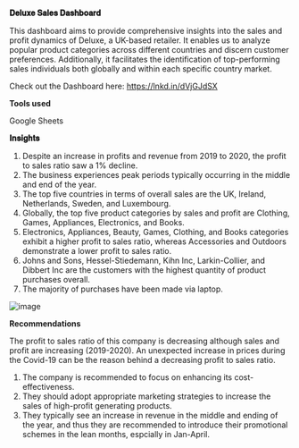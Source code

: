 **𝐃𝐞𝐥𝐮𝐱𝐞 𝐒𝐚𝐥𝐞𝐬 𝐃𝐚𝐬𝐡𝐛𝐨𝐚𝐫𝐝**

This dashboard aims to provide comprehensive insights into the sales and profit dynamics of Deluxe, a UK-based retailer. It enables us to analyze popular product categories across different countries and discern customer preferences. Additionally, it facilitates the identification of top-performing sales individuals both globally and within each specific country market.

Check out the Dashboard here: https://lnkd.in/dVjGJdSX

**Tools used**

Google Sheets

**𝐈𝐧𝐬𝐢𝐠𝐡𝐭𝐬**

1) Despite an increase in profits and revenue from 2019 to 2020, the profit to sales ratio saw a 1% decline.
2) The business experiences peak periods typically occurring in the middle and end of the year.
3) The top five countries in terms of overall sales are the UK, Ireland, Netherlands, Sweden, and Luxembourg.
4) Globally, the top five product categories by sales and profit are Clothing, Games, Appliances, Electronics, and Books.
5) Electronics, Appliances, Beauty, Games, Clothing, and Books categories exhibit a higher profit to sales ratio, whereas Accessories and Outdoors demonstrate a lower profit to sales ratio.
6) Johns and Sons, Hessel-Stiedemann, Kihn Inc, Larkin-Collier, and Dibbert Inc are the customers with the highest quantity of product purchases overall.
7) The majority of purchases have been made via laptop.


![image](https://github.com/Tanusree1997/Retail-Sales-Dashboard/assets/164666871/2c8b3b2f-5d48-4b46-a640-7bf8813f6701)


**Recommendations**

The profit to sales ratio of this company is decreasing although sales and profit are increasing (2019-2020). An unexpected increase in prices during the Covid-19 can be the reason behind a decreasing profit to sales ratio. 

1.  The company is recommended to focus on enhancing its cost-effectiveness.
2.  They should adopt appropriate marketing strategies to increase the sales of high-profit generating products.
3.  They typically see an increase in revenue in the middle and ending of the year, and thus they are recommended to introduce their promotional schemes in the lean months, espcially in Jan-April.  


